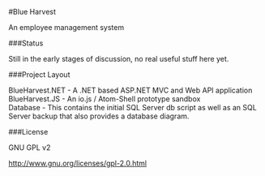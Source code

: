 #Blue Harvest

An employee management system

###Status

Still in the early stages of discussion, no real useful stuff here yet.

###Project Layout

BlueHarvest.NET - A .NET based ASP.NET MVC and Web API application  
BlueHarvest.JS - An io.js / Atom-Shell prototype sandbox  
Database - This contains the initial SQL Server db script as well as an
SQL Server backup that also provides a database diagram.

###License

GNU GPL v2

http://www.gnu.org/licenses/gpl-2.0.html
